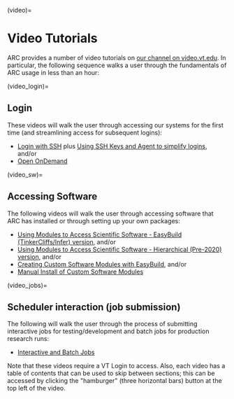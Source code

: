 (video)=

# Video Tutorials

ARC provides a number of video tutorials on [our channel on video.vt.edu](https://video.vt.edu/channel/Advanced%2BResearch%2BComputing/ "our channel on video.vt.edu"). In particular, the following sequence walks a user through the fundamentals of ARC usage in less than an hour:

(video_login)=
## Login
These videos will walk the user through accessing our systems for the first time (and streamlining access for subsequent logins):
- [Login with SSH](https://video.vt.edu/media/ARCA+Accessing+clusters+from+the+command+line+via+SSH/1_nkojfb72/176584251 "Login with SSH") plus [Using SSH Keys and Agent to simplify logins](https://video.vt.edu/media/ARCA+Using+SSH+Keys+and+Agent+to+simplify+logins/1_68mcs8yt/176584251 "Using SSH Keys and Agent to simplify logins"), and/or
- [Open OnDemand](https://video.vt.edu/media/ARCA+Open+OnDemand+for+Browser-based+Cluster+Access/1_nkp1ebuu/176584251 "Open OnDemand")

(video_sw)=
## Accessing Software
The following videos will walk the user through accessing software that ARC has installed or through setting up your own packages:
- [Using Modules to Access Scientific Software - EasyBuild (TinkerCliffs/Infer) version](https://video.vt.edu/media/ARCA+Using+modules+to+access+software+packages+%28EasyBuild+version%29/0_nhj2cdjy/176584251 "EasyBuild (TinkerCliffs) version"), and/or
- [Using Modules to Access Scientific Software - Hierarchical (Pre-2020) version](https://video.vt.edu/media/ARCA+Using+modules+to+access+software+packages+%28Pre-2020+version%29/1_f8unqdml/176584251 "Hierarchical (Pre-2020) version"), and/or
- [Creating Custom Software Modules with EasyBuild](https://video.vt.edu/media/Creating+Custom+Software+Modules+with+EasyBuild/1_et3mu28o "Creating Custom Software Modules with EasyBuild"), and/or
- [Manual Install of Custom Software Modules](https://video.vt.edu/media/Building+Custom+Software+Modules+Manually+on+ARC%27s+Resources/1_ylh24w9q "Custom, Manual Install of Custom Software Modules")

(video_jobs)=
## Scheduler interaction (job submission)
The following will walk the user through the process of submitting interactive jobs for testing/development and batch jobs for production research runs:
- [Interactive and Batch Jobs](https://video.vt.edu/media/ARCA+Interactive+and+Batch+Jobs/1_doz5ylqg/176584251 "Interactive and Batch Jobs")

Note that these videos require a VT Login to access. Also, each video has a table of contents that can be used to skip between sections; this can be accessed by clicking the "hamburger" (three horizontal bars) button at the top left of the video.
